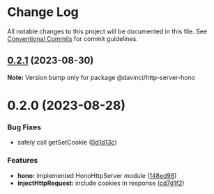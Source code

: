 # Change Log

All notable changes to this project will be documented in this file.
See [Conventional Commits](https://conventionalcommits.org) for commit guidelines.

## [0.2.1](https://github.com/HPInc/davinci/compare/@davinci/http-server-hono@0.2.0...@davinci/http-server-hono@0.2.1) (2023-08-30)

**Note:** Version bump only for package @davinci/http-server-hono





# 0.2.0 (2023-08-28)


### Bug Fixes

* safely call getSetCookie ([0d1d13c](https://github.com/HPInc/davinci/commit/0d1d13cac312ececf14e4a1e0010f44ef931603d))


### Features

* **hono:** implemented HonoHttpServer module ([148ed98](https://github.com/HPInc/davinci/commit/148ed98cb096eed35c06cf6b79bd252b113ff388))
* **injectHttpRequest:** include cookies in response ([cd7d1f2](https://github.com/HPInc/davinci/commit/cd7d1f219c8ac3209c311350914fd02c07c57768))
